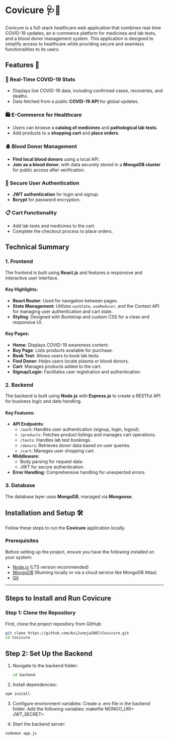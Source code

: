 # Covicure 🩺💊

Covicure is a full-stack healthcare web application that combines real-time COVID-19 updates, an e-commerce platform for medicines and lab tests, and a blood donor management system. This application is designed to simplify access to healthcare while providing secure and seamless functionalities to its users.

## Features 🚀
### 🦠 Real-Time COVID-19 Stats
- Displays live COVID-19 data, including confirmed cases, recoveries, and deaths.
- Data fetched from a public **COVID-19 API** for global updates.
### 🛍️ E-Commerce for Healthcare
- Users can browse a **catalog of medicines** and **pathological lab tests**.
- Add products to a **shopping cart** and **place orders**.
### 🩸 Blood Donor Management
- **Find local blood donors** using a local API.
- **Join as a blood donor**, with data securely stored in a **MongoDB cluster** for public access after verification.
### 🔐 Secure User Authentication
- **JWT authentication** for login and signup.
- **Bcrypt** for password encryption.
### 📋 Cart Functionality
- Add lab tests and medicines to the cart.
- Complete the checkout process to place orders.

## Technical Summary
### 1. Frontend 
The frontend is built using **React.js** and features a responsive and interactive user interface. 

#### Key Highlights:
- **React Router**: Used for navigation between pages.
- **State Management**: Utilizes `useState`, `useReducer`, and the Context API for managing user authentication and cart state.
- **Styling**: Designed with Bootstrap and custom CSS for a clean and responsive UI.

#### Key Pages:
- **Home**: Displays COVID-19 awareness content.
- **Buy Page**: Lists products available for purchase.
- **Book Test**: Allows users to book lab tests.
- **Find Donor**: Helps users locate plasma or blood donors.
- **Cart**: Manages products added to the cart.
- **Signup/Login**: Facilitates user registration and authentication.

### 2. Backend
The backend is built using **Node.js** with **Express.js** to create a RESTful API for business logic and data handling.

#### Key Features:
- **API Endpoints**:
  - `/auth`: Handles user authentication (signup, login, logout).
  - `/products`: Fetches product listings and manages cart operations.
  - `/tests`: Handles lab test bookings.
  - `/donors`: Retrieves donor data based on user queries.
  - `/cart`: Manages user shopping cart.
- **Middleware**:
  - Body parsing for request data.
  - JWT for secure authentication.
- **Error Handling**: Comprehensive handling for unexpected errors.

### 3. Database
The database layer uses **MongoDB**, managed via **Mongoose**.

## Installation and Setup 🛠️

Follow these steps to run the **Covicure** application locally.

### Prerequisites
Before setting up the project, ensure you have the following installed on your system:
- [Node.js](https://nodejs.org/) (LTS version recommended)
- [MongoDB](https://www.mongodb.com/) (Running locally or via a cloud service like MongoDB Atlas)
- [Git](https://git-scm.com/)

---

## Steps to Install and Run Covicure

### Step 1: Clone the Repository
First, clone the project repository from GitHub:
```bash
git clone https://github.com/AviJuneja2007/Covicure.git
cd Covicure
```

## Step 2: Set Up the Backend
1. Navigate to the backend folder:
   ```bash
   cd backend

2. Install dependencies:
  ```bash
  npm install
  ```
3. Configure environment variables:
  Create a .env file in the backend folder.
  Add the following variables:
  makefile
  MONGO_URI=<Your MongoDB connection string>
  JWT_SECRET=<Your secret key for JWT>

4. Start the backend server:
  ```bash
  nodemon app.js
  ```
